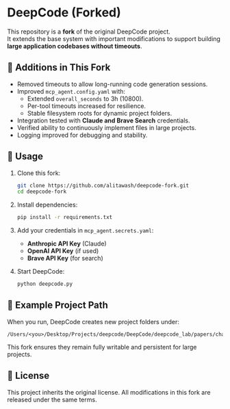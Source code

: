 # DeepCode (Forked)

This repository is a **fork** of the original DeepCode project.  
It extends the base system with important modifications to support building **large application codebases without timeouts**.

## 🔧 Additions in This Fork
- Removed timeouts to allow long-running code generation sessions.
- Improved `mcp_agent.config.yaml` with:
  - Extended `overall_seconds` to 3h (10800).
  - Per-tool timeouts increased for resilience.
  - Stable filesystem roots for dynamic project folders.
- Integration tested with **Claude and Brave Search** credentials.
- Verified ability to continuously implement files in large projects.
- Logging improved for debugging and stability.

## 🚀 Usage
1. Clone this fork:
   ```bash
   git clone https://github.com/alitawash/deepcode-fork.git
   cd deepcode-fork
   ```

2. Install dependencies:
   ```bash
   pip install -r requirements.txt
   ```

3. Add your credentials in `mcp_agent.secrets.yaml`:
   - **Anthropic API Key** (Claude)
   - **OpenAI API Key** (if used)
   - **Brave API Key** (for search)

4. Start DeepCode:
   ```bash
   python deepcode.py
   ```

## 📂 Example Project Path
When you run, DeepCode creates new project folders under:
```
/Users/<you>/Desktop/Projects/deepcode/DeepCode/deepcode_lab/papers/chat_project_<id>/generate_code
```
This fork ensures they remain fully writable and persistent for large projects.



## 📜 License
This project inherits the original license.
All modifications in this fork are released under the same terms.

